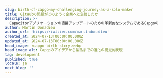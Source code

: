 ```yaml
---
slug: birth-of-capgo-my-challenging-journey-as-a-solo-maker
title: GitHubの問題がどのように企業へと変貌したか
description: >-
  Capacitorアプリケーションの直接アップデートのための革新的なシステムであるCapgoの開発における課題と成功を探ります。これは必要性から生まれ、コミュニティのフィードバックによって形作られました。
author: Martin Donadieu
author_url: 'https://twitter.com/martindonadieu'
created_at: 2024-07-13T00:00:00.000Z
updated_at: 2024-07-13T00:00:00.000Z
head_image: /capgo-birth-story.webp
head_image_alt: Capgoのアイデアから製品までの進化の視覚的表現
tag: development
published: true
locale: ja
next_blog: ''
---
```



